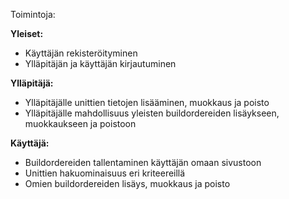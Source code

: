 Toimintoja:

**Yleiset:**
- Käyttäjän rekisteröityminen
- Ylläpitäjän ja käyttäjän kirjautuminen

**Ylläpitäjä:**
- Ylläpitäjälle unittien tietojen lisääminen, muokkaus ja poisto
- Ylläpitäjälle mahdollisuus yleisten buildordereiden lisäykseen, muokkaukseen ja poistoon

**Käyttäjä:**
- Buildordereiden tallentaminen käyttäjän omaan sivustoon
- Unittien hakuominaisuus eri kriteereillä
- Omien buildordereiden lisäys, muokkaus ja poisto


